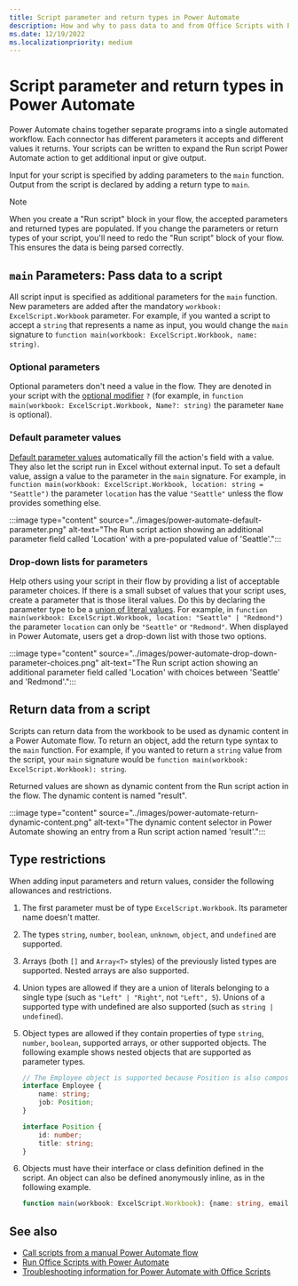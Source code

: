 ```yaml
---
title: Script parameter and return types in Power Automate
description: How and why to pass data to and from Office Scripts with Power Automate.
ms.date: 12/19/2022
ms.localizationpriority: medium
---
```


# Script parameter and return types in Power Automate

Power Automate chains together separate programs into a single automated workflow. Each connector has different parameters it accepts and different values it returns. Your scripts can be written to expand the Run script Power Automate action to get additional input or give output.

Input for your script is specified by adding parameters to the `main` function. Output from the script is declared by adding a return type to `main`.

> [!NOTE]
> When you create a "Run script" block in your flow, the accepted parameters and returned types are populated. If you change the parameters or return types of your script, you'll need to redo the "Run script" block of your flow. This ensures the data is being parsed correctly.

## `main` Parameters: Pass data to a script

All script input is specified as additional parameters for the `main` function. New parameters are added after the mandatory `workbook: ExcelScript.Workbook` parameter. For example, if you wanted a script to accept a `string` that represents a name as input, you would change the `main` signature to `function main(workbook: ExcelScript.Workbook, name: string)`.

### Optional parameters

Optional parameters don't need a value in the flow. They are denoted in your script with the [optional modifier](https://www.typescriptlang.org/docs/handbook/2/functions.html#optional-parameters) `?` (for example, in `function main(workbook: ExcelScript.Workbook, Name?: string)` the parameter `Name` is optional).

### Default parameter values

[Default parameter values](https://www.typescriptlang.org/docs/handbook/variable-declarations.html#default-values) automatically fill the action's field with a value. They also let the script run in Excel without external input. To set a default value, assign a value to the parameter in the `main` signature. For example, in `function main(workbook: ExcelScript.Workbook, location: string = "Seattle")` the parameter `location` has the value `"Seattle"` unless the flow provides something else.

:::image type="content" source="../images/power-automate-default-parameter.png" alt-text="The Run script action showing an additional parameter field called 'Location' with a pre-populated value of 'Seattle'.":::

### Drop-down lists for parameters

Help others using your script in their flow by providing a list of acceptable parameter choices. If there is a small subset of values that your script uses, create a parameter that is those literal values. Do this by declaring the parameter type to be a [union of literal values](https://www.typescriptlang.org/docs/handbook/2/everyday-types.html#literal-types). For example, in `function main(workbook: ExcelScript.Workbook, location: "Seattle" | "Redmond")` the parameter `location` can only be `"Seattle"` or `"Redmond"`. When displayed in Power Automate, users get a drop-down list with those two options.

:::image type="content" source="../images/power-automate-drop-down-parameter-choices.png" alt-text="The Run script action showing an additional parameter field called 'Location' with choices between 'Seattle' and 'Redmond'.":::

## Return data from a script

Scripts can return data from the workbook to be used as dynamic content in a Power Automate flow. To return an object, add the return type syntax to the `main` function. For example, if you wanted to return a `string` value from the script, your `main` signature would be `function main(workbook: ExcelScript.Workbook): string`.

Returned values are shown as dynamic content from the Run script action in the flow. The dynamic content is named "result".

:::image type="content" source="../images/power-automate-return-dynamic-content.png" alt-text="The dynamic content selector in Power Automate showing an entry from a Run script action named 'result'.":::

## Type restrictions

When adding input parameters and return values, consider the following allowances and restrictions.

1. The first parameter must be of type `ExcelScript.Workbook`. Its parameter name doesn't matter.

1. The types `string`, `number`, `boolean`, `unknown`, `object`, and `undefined` are supported.

1. Arrays (both `[]` and `Array<T>` styles) of the previously listed types are supported. Nested arrays are also supported.

1. Union types are allowed if they are a union of literals belonging to a single type (such as `"Left" | "Right"`, not `"Left", 5`). Unions of a supported type with undefined are also supported (such as `string | undefined`).

1. Object types are allowed if they contain properties of type `string`, `number`, `boolean`, supported arrays, or other supported objects. The following example shows nested objects that are supported as parameter types.

    ```TypeScript
    // The Employee object is supported because Position is also composed of supported types.
    interface Employee {
        name: string;
        job: Position;
    }

    interface Position {
        id: number;
        title: string;
    }
    ```

1. Objects must have their interface or class definition defined in the script. An object can also be defined anonymously inline, as in the following example.

    ```TypeScript
    function main(workbook: ExcelScript.Workbook): {name: string, email: string}
    ```

## See also

- [Call scripts from a manual Power Automate flow](../tutorials/excel-power-automate-manual.md)
- [Run Office Scripts with Power Automate](power-automate-integration.md)
- [Troubleshooting information for Power Automate with Office Scripts](../testing/power-automate-troubleshooting.md)
